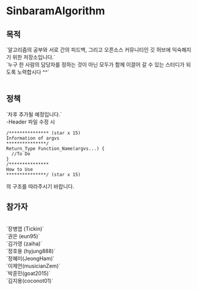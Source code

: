 ﻿# SinbaramAlgorithm 

<h2>목적</h2>
`알고리즘의 공부와 서로 간의 피드백, 그리고 오픈소스 커뮤니티인 깃 허브에 익숙해지기 위한 저장소입니다.`<br>
`누구 한 사람의 담당자를 정하는 것이 아닌 모두가 함께 이끌어 갈 수 있는 스터디가 되도록 노력합시다 ^^`<br>
<br>

<h2>정책</h2>
`차후 추가될 예정입니다.`<br>
-Header 파일 수정 시 <br>

    /*************** (star x 15)
    Information of argvs
    ***************/
    Return_Type Function_Name(argvs...) {
      //To Do
    }
    /***************
    How to Use
    ***************/ (star x 15)
  의 구조를 따라주시기 바랍니다.


<h2>참가자</h2><br>
`장병엽 (Tickin)`<br>
`권은 (eun95)`<br>
`김가영 (zaiha)`<br>
`정호용 (hyjung888)`<br>
`정혜미(JeongHam)`<br>
`이제언(musicianZem)`<br>
`박훈민(goat2015)`<br>
`김지용(coconot01)`<br>
